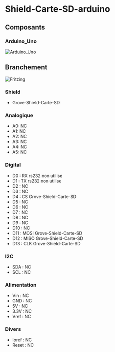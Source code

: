 # Shield-Carte-SD-arduino


## Composants

### Arduino_Uno
![Arduino_Uno]()

## Branchement
![Fritzing]()

### Shield
* Grove-Shield-Carte-SD

### Analogique
* A0: NC
* A1: NC
* A2: NC
* A3: NC
* A4: NC
* A5: NC

### Digital
* D0 : RX rs232 non utilise
* D1 : TX rs232 non utilise
* D2 : NC
* D3 : NC
* D4 : CS Grove-Shield-Carte-SD
* D5 : NC
* D6 : NC
* D7 : NC
* D8 : NC
* D9 : NC
* D10 : NC
* D11 : MOSI Grove-Shield-Carte-SD
* D12 : MISO Grove-Shield-Carte-SD
* D13 : CLK Grove-Shield-Carte-SD

### I2C
* SDA : NC
* SCL : NC

### Alimentation
* Vin : NC
* GND : NC
* 5V : NC
* 3.3V : NC
* Vref : NC

### Divers 
* Ioref : NC
* Reset : NC